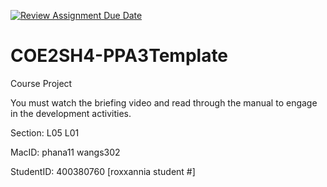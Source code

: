 [![Review Assignment Due Date](https://classroom.github.com/assets/deadline-readme-button-24ddc0f5d75046c5622901739e7c5dd533143b0c8e959d652212380cedb1ea36.svg)](https://classroom.github.com/a/gUachAgg)
# COE2SH4-PPA3Template
Course Project

You must watch the briefing video and read through the manual to engage in the development activities.


Section: L05 L01

MacID: phana11 wangs302

StudentID: 400380760 [roxxannia student #]
